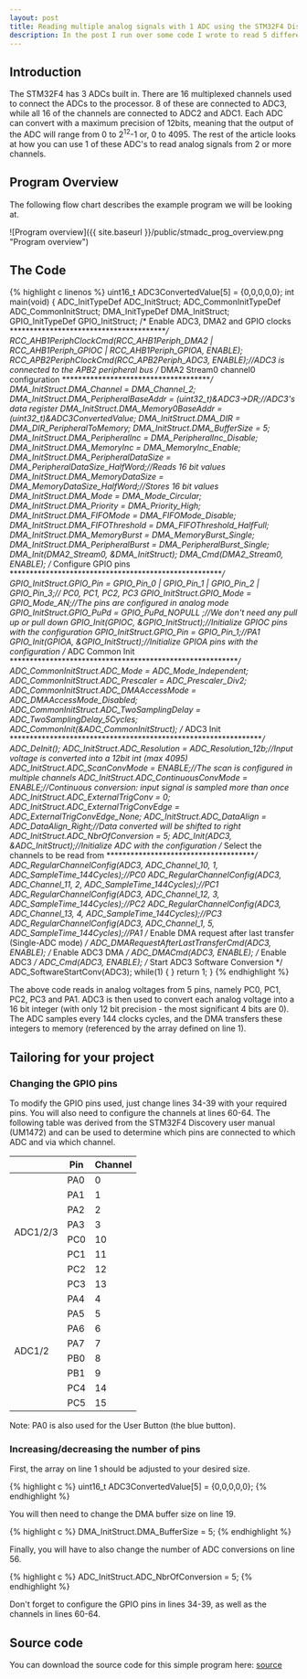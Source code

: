 ```yaml
---
layout: post
title: Reading multiple analog signals with 1 ADC using the STM32F4 Discovery
description: In the post I run over some code I wrote to read 5 different analog signals using 1 of the ADC's on the STM32F4 Discovery. If you're new to microcontroller programming, this task can be fairly tricky especially due to the lack of STM documentation.
---
```



## Introduction

The STM32F4 has 3 ADCs built in. There are 16 multiplexed channels used to connect the ADCs to the processor. 8 of these are connected to ADC3, while all 16 of the channels are connected to ADC2 and ADC1.
Each ADC can convert with a maximum precision of 12bits, meaning that the output of the ADC will range from 0 to 2<sup>12</sup>-1 or, 0 to 4095. The rest of the article looks at how you can use 1 of these ADC's to read analog signals from 2 or more channels.

## Program Overview

The following flow chart describes the example program we will be looking at.

![Program overview]({{ site.baseurl }}/public/stmadc_prog_overview.png "Program overview")

## The Code

{% highlight c linenos %}
uint16_t ADC3ConvertedValue[5] = {0,0,0,0,0};
int main(void) 
{
    ADC_InitTypeDef       ADC_InitStruct;
    ADC_CommonInitTypeDef ADC_CommonInitStruct;
    DMA_InitTypeDef       DMA_InitStruct;
    GPIO_InitTypeDef      GPIO_InitStruct;
    /* Enable ADC3, DMA2 and GPIO clocks ****************************************/
    RCC_AHB1PeriphClockCmd(RCC_AHB1Periph_DMA2 | RCC_AHB1Periph_GPIOC | RCC_AHB1Periph_GPIOA, ENABLE);
    RCC_APB2PeriphClockCmd(RCC_APB2Periph_ADC3, ENABLE);//ADC3 is connected to the APB2 peripheral bus
    /* DMA2 Stream0 channel0 configuration **************************************/
    DMA_InitStruct.DMA_Channel = DMA_Channel_2;
    DMA_InitStruct.DMA_PeripheralBaseAddr = (uint32_t)&ADC3->DR;//ADC3's data register
    DMA_InitStruct.DMA_Memory0BaseAddr = (uint32_t)&ADC3ConvertedValue;
    DMA_InitStruct.DMA_DIR = DMA_DIR_PeripheralToMemory;
    DMA_InitStruct.DMA_BufferSize = 5;
    DMA_InitStruct.DMA_PeripheralInc = DMA_PeripheralInc_Disable;
    DMA_InitStruct.DMA_MemoryInc = DMA_MemoryInc_Enable;
    DMA_InitStruct.DMA_PeripheralDataSize = DMA_PeripheralDataSize_HalfWord;//Reads 16 bit values
    DMA_InitStruct.DMA_MemoryDataSize = DMA_MemoryDataSize_HalfWord;//Stores 16 bit values
    DMA_InitStruct.DMA_Mode = DMA_Mode_Circular;
    DMA_InitStruct.DMA_Priority = DMA_Priority_High;
    DMA_InitStruct.DMA_FIFOMode = DMA_FIFOMode_Disable;
    DMA_InitStruct.DMA_FIFOThreshold = DMA_FIFOThreshold_HalfFull;
    DMA_InitStruct.DMA_MemoryBurst = DMA_MemoryBurst_Single;
    DMA_InitStruct.DMA_PeripheralBurst = DMA_PeripheralBurst_Single;
    DMA_Init(DMA2_Stream0, &DMA_InitStruct);
    DMA_Cmd(DMA2_Stream0, ENABLE);
    /* Configure GPIO pins ******************************************************/
    GPIO_InitStruct.GPIO_Pin = GPIO_Pin_0 | GPIO_Pin_1 | GPIO_Pin_2 | GPIO_Pin_3;// PC0, PC1, PC2, PC3
    GPIO_InitStruct.GPIO_Mode = GPIO_Mode_AN;//The pins are configured in analog mode
    GPIO_InitStruct.GPIO_PuPd = GPIO_PuPd_NOPULL ;//We don't need any pull up or pull down
    GPIO_Init(GPIOC, &GPIO_InitStruct);//Initialize GPIOC pins with the configuration
    GPIO_InitStruct.GPIO_Pin = GPIO_Pin_1;//PA1
    GPIO_Init(GPIOA, &GPIO_InitStruct);//Initialize GPIOA pins with the configuration
    /* ADC Common Init **********************************************************/
    ADC_CommonInitStruct.ADC_Mode = ADC_Mode_Independent;
    ADC_CommonInitStruct.ADC_Prescaler = ADC_Prescaler_Div2;
    ADC_CommonInitStruct.ADC_DMAAccessMode = ADC_DMAAccessMode_Disabled;
    ADC_CommonInitStruct.ADC_TwoSamplingDelay = ADC_TwoSamplingDelay_5Cycles;
    ADC_CommonInit(&ADC_CommonInitStruct);
    /* ADC3 Init ****************************************************************/
    ADC_DeInit();
    ADC_InitStruct.ADC_Resolution = ADC_Resolution_12b;//Input voltage is converted into a 12bit int (max 4095)
    ADC_InitStruct.ADC_ScanConvMode = ENABLE;//The scan is configured in multiple channels
    ADC_InitStruct.ADC_ContinuousConvMode = ENABLE;//Continuous conversion: input signal is sampled more than once
    ADC_InitStruct.ADC_ExternalTrigConv = 0;
    ADC_InitStruct.ADC_ExternalTrigConvEdge = ADC_ExternalTrigConvEdge_None;
    ADC_InitStruct.ADC_DataAlign = ADC_DataAlign_Right;//Data converted will be shifted to right
    ADC_InitStruct.ADC_NbrOfConversion = 5;
    ADC_Init(ADC3, &ADC_InitStruct);//Initialize ADC with the configuration
    /* Select the channels to be read from **************************************/
    ADC_RegularChannelConfig(ADC3, ADC_Channel_10, 1, ADC_SampleTime_144Cycles);//PC0
    ADC_RegularChannelConfig(ADC3, ADC_Channel_11, 2, ADC_SampleTime_144Cycles);//PC1
    ADC_RegularChannelConfig(ADC3, ADC_Channel_12, 3, ADC_SampleTime_144Cycles);//PC2
    ADC_RegularChannelConfig(ADC3, ADC_Channel_13, 4, ADC_SampleTime_144Cycles);//PC3
    ADC_RegularChannelConfig(ADC3, ADC_Channel_1,  5, ADC_SampleTime_144Cycles);//PA1
    /* Enable DMA request after last transfer (Single-ADC mode) */
    ADC_DMARequestAfterLastTransferCmd(ADC3, ENABLE);
    /* Enable ADC3 DMA */
    ADC_DMACmd(ADC3, ENABLE);
    /* Enable ADC3 */
    ADC_Cmd(ADC3, ENABLE);
    /* Start ADC3 Software Conversion */
    ADC_SoftwareStartConv(ADC3);
    while(1) 
    {
    } 
    return 1;
}
{% endhighlight %}

The above code reads in analog voltages from 5 pins, namely PC0, PC1, PC2, PC3 and PA1. ADC3 is then used to convert each analog voltage into a 16 bit integer (with only 12 bit precision - the most significant 4 bits are 0). The ADC samples every 144 clocks cycles, and the DMA transfers these integers to memory (referenced by the array defined on line 1).

## Tailoring for your project

### Changing the GPIO pins

To modify the GPIO pins used, just change lines 34-39 with your required pins. You will also need to configure the channels at lines 60-64. The following table was derived from the STM32F4 Discovery user manual (UM1472) and can be used to determine which pins are connected to which ADC and via which channel.

<table>
  <thead>
    <tr>
      <th></th>
      <th>Pin</th>
      <th>Channel</th>
    </tr>
  </thead>
  <tbody>
   <tr>
    <td rowspan="8">ADC1/2/3</td><td>PA0</td><td>0</td>
   </tr>
   <tr>
    <td>PA1</td><td>1</td>
   </tr>
   <tr>
    <td>PA2</td><td>2</td>
   </tr>
   <tr>
    <td>PA3</td><td>3</td>
   </tr>
   <tr>
    <td>PC0</td><td>10</td>
   </tr>
   <tr>
    <td>PC1</td><td>11</td>
   </tr>
   <tr>
    <td>PC2</td><td>12</td>
   </tr>
   <tr>
    <td>PC3</td><td>13</td>
   </tr>
   <tr>
    <td rowspan="8">ADC1/2</td><td>PA4</td><td>4</td>
   </tr>
   <tr>
    <td>PA5</td><td>5</td>
   </tr> 
   <tr>
    <td>PA6</td><td>6</td>
   </tr>
   <tr>
    <td>PA7</td><td>7</td>
   </tr>
   <tr>
    <td>PB0</td><td>8</td>
   </tr>
   <tr>
    <td >PB1</td><td>9</td>
   </tr>
   <tr>
    <td>PC4</td><td>14</td>
   </tr>
   <tr>
    <td>PC5</td><td>15</td>
   </tr>
 </tbody>
</table>

Note: PA0 is also used for the User Button (the blue button).

### Increasing/decreasing the number of pins

First, the array on line 1 should be adjusted to your desired size.

{% highlight c %}
uint16_t ADC3ConvertedValue[5] = {0,0,0,0,0};
{% endhighlight %}

You will then need to change the DMA buffer size on line 19.

{% highlight c %}
DMA_InitStruct.DMA_BufferSize = 5;
{% endhighlight %}

Finally, you will have to also change the number of ADC conversions on line 56.

{% highlight c %}
ADC_InitStruct.ADC_NbrOfConversion = 5;
{% endhighlight %}

Don't forget to configure the GPIO pins in lines 34-39, as well as the channels in lines 60-64.

## Source code

You can download the source code for this simple program here: <a href="{{ site.baseurl }}/public/stmadc_potreader.zip">source</a>

